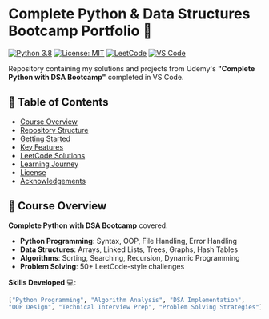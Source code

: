 # Complete Python & Data Structures Bootcamp Portfolio 🚀

[![Python 3.8](https://img.shields.io/badge/python-3.8+-blue.svg)](https://www.python.org/downloads/)
[![License: MIT](https://img.shields.io/badge/License-MIT-yellow.svg)](https://opensource.org/licenses/MIT)
[![LeetCode](https://img.shields.io/badge/LeetCode-000000?style=flat&logo=LeetCode&logoColor=#d16c06)](https://leetcode.com/)
[![VS Code](https://img.shields.io/badge/Editor-VSCode-blue?logo=visual-studio-code)](https://code.visualstudio.com/)

<!-- Update this description -->
Repository containing my solutions and projects from Udemy's **"Complete Python with DSA Bootcamp"** completed in VS Code. 

## 📌 Table of Contents
- [Course Overview](#-course-overview)
- [Repository Structure](#-repository-structure)
- [Getting Started](#-getting-started)
- [Key Features](#-key-features)
- [LeetCode Solutions](#-leetcode-solutions)
- [Learning Journey](#-learning-journey)
- [License](#-license)
- [Acknowledgements](#-acknowledgements)

## 🎯 Course Overview
**Complete Python with DSA Bootcamp** covered:
- **Python Programming**: Syntax, OOP, File Handling, Error Handling
- **Data Structures**: Arrays, Linked Lists, Trees, Graphs, Hash Tables
- **Algorithms**: Sorting, Searching, Recursion, Dynamic Programming
- **Problem Solving**: 50+ LeetCode-style challenges

**Skills Developed** 💻:
```python
["Python Programming", "Algorithm Analysis", "DSA Implementation", 
"OOP Design", "Technical Interview Prep", "Problem Solving Strategies"]
